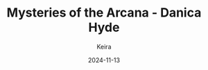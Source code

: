 ---
title: 'Mysteries of the Arcana - Danica Hyde'
alt: 'Mysteries of the Arcana'
date: '2024-11-13'
author: 'Keira'
artist: 'Keira'
---